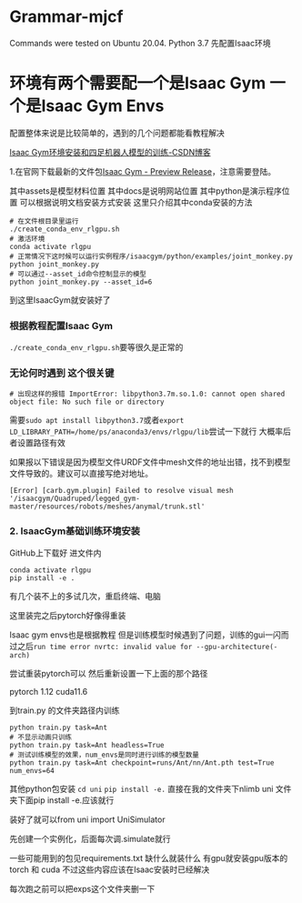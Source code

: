 # Grammar-mjcf
Commands were tested on Ubuntu 20.04.
Python 3.7
先配置Isaac环境
# 环境有两个需要配一个是Isaac Gym 一个是Isaac Gym Envs

配置整体来说是比较简单的，遇到的几个问题都能看教程解决

[Isaac Gym环境安装和四足机器人模型的训练-CSDN博客](https://blog.csdn.net/weixin_44061195/article/details/131830133?spm=1001.2101.3001.6650.2&utm_medium=distribute.pc_relevant.none-task-blog-2~default~YuanLiJiHua~Position-2-131830133-blog-124605383.235^v38^pc_relevant_sort&depth_1-utm_source=distribute.pc_relevant.none-task-blog-2~default~YuanLiJiHua~Position-2-131830133-blog-124605383.235^v38^pc_relevant_sort&utm_relevant_index=5)

1.在官网下载最新的文件包[Isaac Gym - Preview Release](https://developer.nvidia.com/isaac-gym)，注意需要登陆。

其中assets是模型材料位置
其中docs是说明网站位置
其中python是演示程序位置
可以根据说明文档安装方式安装
这里只介绍其中conda安装的方法

```
# 在文件根目录里运行
./create_conda_env_rlgpu.sh
# 激活环境
conda activate rlgpu
# 正常情况下这时候可以运行实例程序/isaacgym/python/examples/joint_monkey.py
python joint_monkey.py
# 可以通过--asset_id命令控制显示的模型
python joint_monkey.py --asset_id=6

```

到这里IsaacGym就安装好了

### 根据教程配置Isaac Gym 

`./create_conda_env_rlgpu.sh`要等很久是正常的

### 无论何时遇到 这个很关键

`# 出现这样的报错
ImportError: libpython3.7m.so.1.0: cannot open shared object file: No such file or directory`

需要`sudo apt install libpython3.7`或者`export LD_LIBRARY_PATH=/home/ps/anaconda3/envs/rlgpu/lib`尝试一下就行 大概率后者设置路径有效









如果报以下错误是因为模型文件URDF文件中mesh文件的地址出错，找不到模型文件导致的。建议可以直接写绝对地址。

```
[Error] [carb.gym.plugin] Failed to resolve visual mesh '/isaacgym/Quadruped/legged_gym-master/resources/robots/meshes/anymal/trunk.stl'

```

### 2. IsaacGym基础训练环境安装

GitHub上下载好 进文件内

```
conda activate rlgpu
pip install -e .
```

有几个装不上的多试几次，重启终端、电脑

这里装完之后pytorch好像得重装



Isaac gym envs也是根据教程 但是训练模型时候遇到了问题，训练的gui一闪而过之后`run time error nvrtc: invalid value for --gpu-architecture(-arch)`

尝试重装pytorch可以 然后重新设置一下上面的那个路径

pytorch 1.12 cuda11.6

到train.py 的文件夹路径内训练

```
python train.py task=Ant
# 不显示动画只训练
python train.py task=Ant headless=True
# 测试训练模型的效果，num_envs是同时进行训练的模型数量
python train.py task=Ant checkpoint=runs/Ant/nn/Ant.pth test=True num_envs=64

```











其他python包安装
`cd uni`
`pip install -e.`
直接在我的文件夹下nlimb uni 文件夹下面pip install -e.应该就行

装好了就可以from uni import UniSimulator

先创建一个实例化，后面每次调.simulate就行



一些可能用到的包见requirements.txt 缺什么就装什么 有gpu就安装gpu版本的torch 和 cuda  不过这些内容应该在Isaac安装时已经解决


每次跑之前可以把exps这个文件夹删一下



